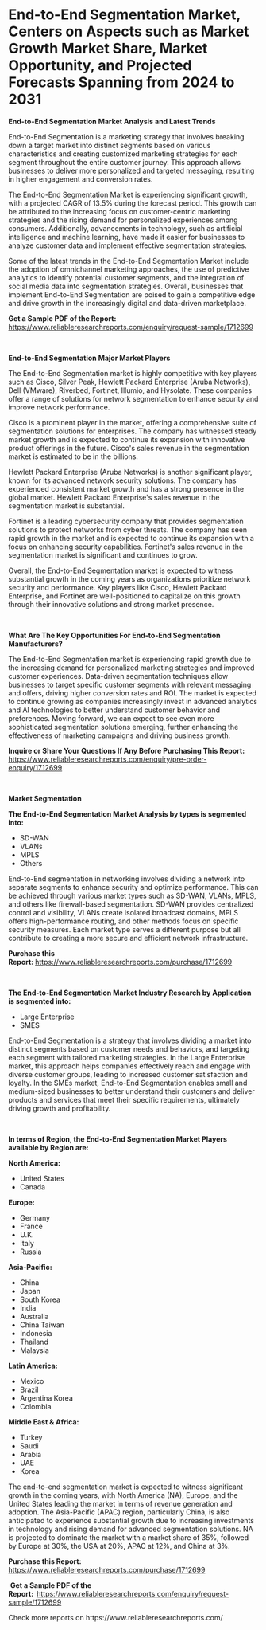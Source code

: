 <p><h1>End-to-End Segmentation Market, Centers on Aspects such as Market Growth Market Share, Market Opportunity, and Projected Forecasts Spanning from 2024 to 2031</h1></p><p><strong>End-to-End Segmentation Market Analysis and Latest Trends</strong></p>
<p><p>End-to-End Segmentation is a marketing strategy that involves breaking down a target market into distinct segments based on various characteristics and creating customized marketing strategies for each segment throughout the entire customer journey. This approach allows businesses to deliver more personalized and targeted messaging, resulting in higher engagement and conversion rates.</p><p>The End-to-End Segmentation Market is experiencing significant growth, with a projected CAGR of 13.5% during the forecast period. This growth can be attributed to the increasing focus on customer-centric marketing strategies and the rising demand for personalized experiences among consumers. Additionally, advancements in technology, such as artificial intelligence and machine learning, have made it easier for businesses to analyze customer data and implement effective segmentation strategies.</p><p>Some of the latest trends in the End-to-End Segmentation Market include the adoption of omnichannel marketing approaches, the use of predictive analytics to identify potential customer segments, and the integration of social media data into segmentation strategies. Overall, businesses that implement End-to-End Segmentation are poised to gain a competitive edge and drive growth in the increasingly digital and data-driven marketplace.</p></p>
<p><strong>Get a Sample PDF of the Report:&nbsp;</strong> <a href="https://www.reliableresearchreports.com/enquiry/request-sample/1712699">https://www.reliableresearchreports.com/enquiry/request-sample/1712699</a></p>
<p>&nbsp;</p>
<p><strong>End-to-End Segmentation Major Market Players</strong></p>
<p><p>The End-to-End Segmentation market is highly competitive with key players such as Cisco, Silver Peak, Hewlett Packard Enterprise (Aruba Networks), Dell (VMware), Riverbed, Fortinet, Illumio, and Hysolate. These companies offer a range of solutions for network segmentation to enhance security and improve network performance.</p><p>Cisco is a prominent player in the market, offering a comprehensive suite of segmentation solutions for enterprises. The company has witnessed steady market growth and is expected to continue its expansion with innovative product offerings in the future. Cisco's sales revenue in the segmentation market is estimated to be in the billions.</p><p>Hewlett Packard Enterprise (Aruba Networks) is another significant player, known for its advanced network security solutions. The company has experienced consistent market growth and has a strong presence in the global market. Hewlett Packard Enterprise's sales revenue in the segmentation market is substantial.</p><p>Fortinet is a leading cybersecurity company that provides segmentation solutions to protect networks from cyber threats. The company has seen rapid growth in the market and is expected to continue its expansion with a focus on enhancing security capabilities. Fortinet's sales revenue in the segmentation market is significant and continues to grow.</p><p>Overall, the End-to-End Segmentation market is expected to witness substantial growth in the coming years as organizations prioritize network security and performance. Key players like Cisco, Hewlett Packard Enterprise, and Fortinet are well-positioned to capitalize on this growth through their innovative solutions and strong market presence.</p></p>
<p>&nbsp;</p>
<p><strong>What Are The Key Opportunities For End-to-End Segmentation Manufacturers?</strong></p>
<p><p>The End-to-End Segmentation market is experiencing rapid growth due to the increasing demand for personalized marketing strategies and improved customer experiences. Data-driven segmentation techniques allow businesses to target specific customer segments with relevant messaging and offers, driving higher conversion rates and ROI. The market is expected to continue growing as companies increasingly invest in advanced analytics and AI technologies to better understand customer behavior and preferences. Moving forward, we can expect to see even more sophisticated segmentation solutions emerging, further enhancing the effectiveness of marketing campaigns and driving business growth.</p></p>
<p><strong>Inquire or Share Your Questions If Any Before Purchasing This Report:</strong> <a href="https://www.reliableresearchreports.com/enquiry/pre-order-enquiry/1712699">https://www.reliableresearchreports.com/enquiry/pre-order-enquiry/1712699</a></p>
<p>&nbsp;</p>
<p><strong>Market Segmentation</strong></p>
<p><strong>The End-to-End Segmentation Market Analysis by types is segmented into:</strong></p>
<p><ul><li>SD-WAN</li><li>VLANs</li><li>MPLS</li><li>Others</li></ul></p>
<p><p>End-to-End segmentation in networking involves dividing a network into separate segments to enhance security and optimize performance. This can be achieved through various market types such as SD-WAN, VLANs, MPLS, and others like firewall-based segmentation. SD-WAN provides centralized control and visibility, VLANs create isolated broadcast domains, MPLS offers high-performance routing, and other methods focus on specific security measures. Each market type serves a different purpose but all contribute to creating a more secure and efficient network infrastructure.</p></p>
<p><strong>Purchase this Report:&nbsp;</strong><a href="https://www.reliableresearchreports.com/purchase/1712699">https://www.reliableresearchreports.com/purchase/1712699</a></p>
<p>&nbsp;</p>
<p><strong>The End-to-End Segmentation Market Industry Research by Application is segmented into:</strong></p>
<p><ul><li>Large Enterprise</li><li>SMES</li></ul></p>
<p><p>End-to-End Segmentation is a strategy that involves dividing a market into distinct segments based on customer needs and behaviors, and targeting each segment with tailored marketing strategies. In the Large Enterprise market, this approach helps companies effectively reach and engage with diverse customer groups, leading to increased customer satisfaction and loyalty. In the SMEs market, End-to-End Segmentation enables small and medium-sized businesses to better understand their customers and deliver products and services that meet their specific requirements, ultimately driving growth and profitability.</p></p>
<p>&nbsp;</p>
<p><strong>In terms of Region, the End-to-End Segmentation Market Players available by Region are:</strong></p>
<p>
    <p> <strong> North America: </strong>
        <ul>
            <li>United States</li>
            <li>Canada</li>
        </ul>
        </p> 
    <p> <strong> Europe: </strong>
        <ul>
            <li>Germany</li>
            <li>France</li>
            <li>U.K.</li>
            <li>Italy</li>
            <li>Russia</li>
        </ul>
        </p> 
    <p> <strong> Asia-Pacific: </strong>
        <ul>
            <li>China</li>
            <li>Japan</li>
            <li>South Korea</li>
            <li>India</li>
            <li>Australia</li>
            <li>China Taiwan</li>
            <li>Indonesia</li>
            <li>Thailand</li>
            <li>Malaysia</li>
        </ul>
        </p> 
    <p> <strong> Latin America: </strong>
        <ul>
            <li>Mexico</li>
            <li>Brazil</li>
            <li>Argentina Korea</li>
            <li>Colombia</li>
        </ul>
        </p> 
    <p> <strong> Middle East & Africa: </strong>
        <ul>
            <li>Turkey</li>
            <li>Saudi</li>
            <li>Arabia</li>
            <li>UAE</li>
            <li>Korea</li>
        </ul>
    </p>
    </p>
<p><p>The end-to-end segmentation market is expected to witness significant growth in the coming years, with North America (NA), Europe, and the United States leading the market in terms of revenue generation and adoption. The Asia-Pacific (APAC) region, particularly China, is also anticipated to experience substantial growth due to increasing investments in technology and rising demand for advanced segmentation solutions. NA is projected to dominate the market with a market share of 35%, followed by Europe at 30%, the USA at 20%, APAC at 12%, and China at 3%.</p></p>
<p><strong>Purchase this Report: </strong><a href="https://www.reliableresearchreports.com/purchase/1712699">https://www.reliableresearchreports.com/purchase/1712699</a></p>
<p>&nbsp;<strong>Get a Sample PDF of the Report:&nbsp;&nbsp;</strong><a href="https://www.reliableresearchreports.com/enquiry/request-sample/1712699">https://www.reliableresearchreports.com/enquiry/request-sample/1712699</a></p>
<p><strong></strong></p>
<p>Check more reports on https://www.reliableresearchreports.com/</p>